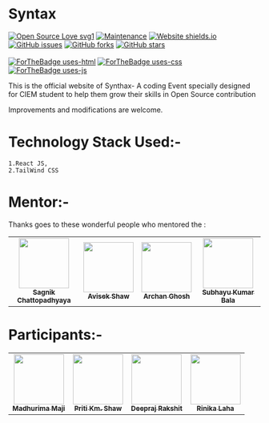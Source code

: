 # Syntax

[![Open Source Love svg1](https://badges.frapsoft.com/os/v1/open-source.svg?v=103)](https://github.com/ellerbrock/open-source-badges/)
[![Maintenance](https://img.shields.io/badge/Maintained%3F-yes-green.svg)](https://github.com/shawavisek35/synthack/graphs/commit-activity)
[![Website shields.io](https://img.shields.io/website-up-down-green-red/http/shields.io.svg)](https://synthax.live/)
[![GitHub issues](https://img.shields.io/github/issues/shawavisek35/synthack)](https://github.com/shawavisek35/synthack/issues)
[![GitHub forks](https://img.shields.io/github/forks/shawavisek35/synthack?style=social)](https://github.com/shawavisek35/synthack/network)
[![GitHub stars](https://img.shields.io/github/stars/shawavisek35/synthack?style=social)](https://github.com/shawavisek35/synthack/stargazers)
<br><br>
[![ForTheBadge uses-html](http://ForTheBadge.com/images/badges/uses-html.svg)](https://synthax.live/)
[![ForTheBadge uses-css](http://ForTheBadge.com/images/badges/uses-css.svg)](https://synthax.live/)
[![ForTheBadge uses-js](http://ForTheBadge.com/images/badges/uses-js.svg)](https://synthax.live/)


This is the official website of Synthax- A coding Event specially designed for CIEM student to help them grow their skills in Open Source contribution

Improvements and modifications are welcome.

# Technology Stack Used:-
    1.React JS,
    2.TailWind CSS

# Mentor:-

Thanks goes to these wonderful people who mentored the :

<!-- ALL-CONTRIBUTORS-LIST:START - Do not remove or modify this section -->
<!-- prettier-ignore-start -->
<!-- markdownlint-disable -->

<!--Add a max of 6 people in each row -->
<table>
  <tr>
      <td align="center">
          <a href="https://www.sagnik.engineer/">
              <img src="https://avatars3.githubusercontent.com/u/36898274?s=400&u=938aced314a039925c43c0e3e15344d9dc963ac1&v=4" width="100px;" alt=""/><br />
              <sub>
                  <b>
                      <strong>Sagnik Chattopadhyaya</strong>
                  </b>
              </sub>
          </a>
      </td>
      <td align="center">
          <a href="https://avisekcode.netlify.app">
              <img src="https://avatars0.githubusercontent.com/u/56290578?s=460&u=b767f8396a3a2b2b14b0a65097944fe2709be5c9&v=4" width="100px;" alt="" /><br />
              <sub>
                  <b>
                      <strong>Avisek Shaw</strong>
                  </b>
              </sub>
          </a>
      </td>
      <td align="center">
          <a href="https://archanghoshdev.netlify.app/">
              <img src="https://avatars2.githubusercontent.com/u/14181922?s=460&u=e7e55d9253473d2ede3c5356d5062de8d2baf7b3&v=4" width="100px;" alt="" /><br />
              <sub>
                  <b>
                      Archan Ghosh
                  </b>
              </sub>
          </a>
      </td>
      <td align="center">
          <a href="http://www.subhayu.me/">
              <img src="https://avatars3.githubusercontent.com/u/38143013?s=400&u=28405ea45018cee30268bd61408515033741e87e&v=4" width="100px;" alt=""/><br />
              <sub>
                  <b>
                      <strong>Subhayu Kumar Bala</strong>
                  </b>
              </sub>
          </a>
      </td>
  </tr>
</table>

# Participants:-



<table>
  <tr>
      <td align="center">
          <a href="https://github.com/madhurima99">
              <img src="https://avatars3.githubusercontent.com/u/56292303?s=460&u=fb853b0d8e4964e7e04be2f8b90931eae5c323e4&v=4" width="100px;" alt=""/><br />
              <sub>
                  <b>
                      <strong>Madhurima Maji</strong>
                  </b>
              </sub>
          </a>
      </td>
      <td align="center">
          <a href="https://github.com/pritikmshaw">
              <img src="https://avatars3.githubusercontent.com/u/63417428?s=400&u=e17ba5501ab0ee9edbe864ab48eb1e4905815cd3&v=4" width="100px;" alt=""/><br />
              <sub>
                  <b>
                      <strong>Priti Km. Shaw</strong>
                  </b>
              </sub>
          </a>
      </td>
      <td align="center">
          <a href="https://github.com/DeepNinja07x">
              <img src="https://avatars0.githubusercontent.com/u/52314477?s=400&u=1887ecc3afa1e867af50336a3af7ed56b21dc604&v=4" width="100px;" alt=""/><br />
              <sub>
                  <b>
                      <strong>Deepraj Rakshit</strong>
                  </b>
              </sub>
          </a>
      </td>
	 <td align="center">
          <a href="https://github.com/rinz03">
              <img src="https://avatars3.githubusercontent.com/u/70910886? s=400&u=71732088d79a821d52c40ee84c24a7d4589e1d05&v=4" width="100px;"  alt=""/><br />
              <sub>
                  <b>
                      <strong>Rinika Laha</strong>
                  </b>
              </sub>
          </a>
      </td>
  </tr>
</table>


